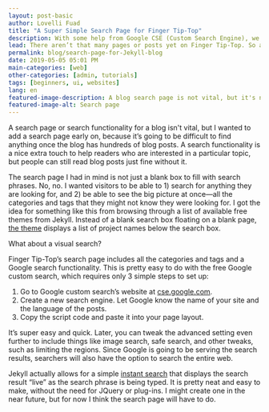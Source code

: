 ```yaml
---
layout: post-basic
author: Lovelli Fuad
title: "A Super Simple Search Page for Finger Tip-Top"
description: With some help from Google CSE (Custom Search Engine), we now have a manual search page. You can get one too. 
lead: There aren’t that many pages or posts yet on Finger Tip-Top. So a manual search should be enough to find what you’re looking for.
permalink: blog/search-page-for-Jekyll-blog
date: 2019-05-05 05:01 PM
main-categories: [web]
other-categories: [admin, tutorials]
tags: [beginners, ui, websites]
lang: en
featured-image-description: A blog search page is not vital, but it's nice to have.
featured-image-alt: Search page 
---
```

<section class="col-lg-10 col-xl-8 col-xxl-7">
<p class="pb-8 text-dark-1 fs-2" data-aos="fade-down" data-aos-delay="50">
    A search page or search functionality for a blog isn't vital, but I wanted to add a search page early on, because it’s going to be difficult to find anything once the blog has hundreds of blog posts. A search functionality is a nice extra touch to help readers who are interested in a particular topic, but people can still read blog posts just fine without it.</p>
<p class="pb-8 text-dark-1 fs-2" data-aos="fade-down" data-aos-delay="50">
    The search page I had in mind is not just a blank box to fill with search phrases. 
    No, no. 
    I wanted visitors to be able to 1) search for anything they are looking for, and 2) be able to see the big picture at once—all the categories and tags that they might not know they were looking for. 
    I got the idea for something like this from browsing through a list of available free themes from Jekyll. 
    Instead of a blank search box floating on a blank page, <a href="http://projectpages.github.io" class="text-action-4" rel="nofollow">the theme</a> displays a list of project names below the search box.</p>
</section>
<section class="container-fluid pb-8">
    <div class="row text-center text-lg-left">
    <div class="col-lg-3 col-md-4 col-6">
      <a href="#" class="d-block mb-4 h-100">
            <img class="img-fluid img-thumbnail" src="https://p1.pxfuel.com/preview/772/125/208/volkswagen-yellow-car-vehicle-retro-vintage.jpg" alt="">
          </a>
    </div>
    <div class="col-lg-3 col-md-4 col-6">
      <a href="#" class="d-block mb-4 h-100">
            <img class="img-fluid img-thumbnail" src="https://upload.wikimedia.org/wikipedia/commons/thumb/5/5a/Piper_PA18-95_Cub_G-AMEN_%286722495171%29.jpg/800px-Piper_PA18-95_Cub_G-AMEN_%286722495171%29.jpg" alt="">
          </a>
    </div>
    <div class="col-lg-3 col-md-4 col-6">
      <a href="#" class="d-block mb-4 h-100">
            <img class="img-fluid img-thumbnail" src="https://c.pxhere.com/photos/36/2e/fashion_woman_female_girl_yellow_skirt_white_blouse-885771.jpg!d" alt="">
          </a>
    </div>
    <div class="col-lg-3 col-md-4 col-6">
      <a href="#" class="d-block mb-4 h-100">
            <img class="img-fluid img-thumbnail" src="https://p1.pxfuel.com/preview/30/895/646/yellow-flowercenter-pompom-flower.jpg" alt="">
          </a>
    </div>
    <div class="col-lg-3 col-md-4 col-6">
      <a href="#" class="d-block mb-4 h-100">
            <img class="img-fluid img-thumbnail" src="https://source.unsplash.com/sesveuG_rNo/400x300" alt="">
          </a>
    </div>
    <div class="col-lg-3 col-md-4 col-6">
      <a href="#" class="d-block mb-4 h-100">
            <img class="img-fluid img-thumbnail" src="https://c1.wallpaperflare.com/preview/242/611/811/bike-cycle-bicycle-sport.jpg" alt="">
          </a>
    </div>
    <div class="col-lg-3 col-md-4 col-6">
      <a href="#" class="d-block mb-4 h-100">
            <img alt="" src="https://p1.pxfuel.com/preview/373/290/425/architecture-building-infrastructure-design-yellow-condominium.jpg" class="img-fluid img-thumbnail">
          </a>
    </div>
    <div class="col-lg-3 col-md-4 col-6">
      <a href="#" class="d-block mb-4 h-100">
            <img class="img-fluid img-thumbnail" src="https://media.defense.gov/2016/Jul/27/2001585024/1280/1280/0/160714-D-DB155-007.JPG" alt="">
          </a>
    </div>
    <div class="col-lg-3 col-md-4 col-6">
      <a href="#" class="d-block mb-4 h-100">
            <img alt="" src="https://p1.pxfuel.com/preview/919/551/748/garage-batman-door-unique.jpg" class="img-fluid img-thumbnail">
          </a>
    </div>
    <div class="col-lg-3 col-md-4 col-6">
      <a href="#" class="d-block mb-4 h-100">
            <img alt="" src="https://c1.wallpaperflare.com/preview/860/98/476/interior-minimal-minimalism-white.jpg" class="img-fluid img-thumbnail">
          </a>
    </div>
    <div class="col-lg-3 col-md-4 col-6">
      <a href="#" class="d-block mb-4 h-100">
            <img alt="" src="https://live.staticflickr.com/3798/14105339228_e6df180fd2_c.jpg" class="img-fluid img-thumbnail">
          </a>
    </div>
    <div class="col-lg-3 col-md-4 col-6">
      <a href="#" class="d-block mb-4 h-100">
            <img class="img-fluid img-thumbnail" src="https://i2.pickpik.com/photos/456/773/111/cake-cheese-cheesecake-yellow-preview.jpg" alt="">
          </a>
    </div>
    </div>
    <figure-caption>What about a visual search?</figure-caption>
</section>
<section class="col-lg-10 col-xl-8 col-xxl-7">
    <p class="pb-8 text-dark-1 fs-2" data-aos="fade-down" data-aos-delay="250">
    Finger Tip-Top’s search page includes all the categories and tags and a Google search functionality. This is pretty easy to do with the free Google custom search, which requires only 3 simple steps to set up:</p>
<ol class="pb-8 fs-2 text-dark-1" data-aos="fade-down" data-aos-delay="250">
    <li>Go to Google custom search’s website at <a href="https://cse.google.com" class="text-action-4" rel="nofollow">cse.google.com</a>.</li>
    <li>Create a new search engine. Let Google know the name of your site and the language of the posts.</li>
    <li>Copy the script code and paste it into your page layout.</li>
</ol>
<p class="pb-8 text-dark-1 fs-2" data-aos="fade-down" data-aos-delay="250">
    It’s super easy and quick. Later, you can tweak the advanced setting even further to include things like image search, safe search, and other tweaks, such as limiting the regions. 
    Since Google is going to be serving the search results, searchers will also have the option to search the entire web.</p> 
<p class="pb-8 text-dark-1 fs-2" data-aos="fade-down" data-aos-delay="250">
    Jekyll actually allows for a simple <a href="https://blog.webjeda.com/instant-jekyll-search/" class="text-action-4" rel="nofollow">instant search</a> that displays the search result “live” as the search phrase is being typed. 
    It is pretty neat and easy to make, without the need for JQuery or plug-ins. I might create one in the near future, but for now I think the search page will have to do.</p>
</section>
